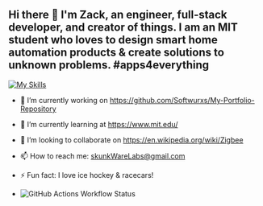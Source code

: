 ## Hi there 👋 I'm Zack, an engineer, full-stack developer, and creator of things. I am an MIT student who loves to design smart home automation products & create solutions to unknown problems. #apps4everything

[![My Skills](https://skillicons.dev/icons?i=js,html,css,mongodb,react,express,nodejs,py,angular,gcp,postgres,redux,aws,docker,tensorflow)](https://skillicons.dev)

- 🔭 I’m currently working on https://github.com/Softwurxs/My-Portfolio-Repository
- 🌱 I’m currently learning at https://www.mit.edu/
- 👯 I’m looking to collaborate on https://en.wikipedia.org/wiki/Zigbee
- 📫 How to reach me: skunkWareLabs@gmail.com
- ⚡ Fun fact: I love ice hockey & racecars!

- ![GitHub Actions Workflow Status](https://img.shields.io/github/actions/workflow/status/softwurx/:repo/.gitattributes)
